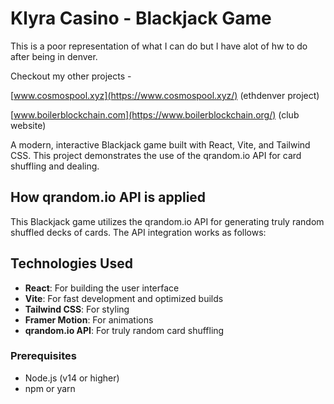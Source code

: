 # Klyra Casino - Blackjack Game


This is a poor representation of what I can do but I have alot of hw to do after being in denver.

Checkout my other projects -

[www.cosmospool.xyz](https://www.cosmospool.xyz/) (ethdenver project)

[www.boilerblockchain.com](https://www.boilerblockchain.org/) (club website)


A modern, interactive Blackjack game built with React, Vite, and Tailwind CSS. This project demonstrates the use of the qrandom.io API for card shuffling and dealing.

## How qrandom.io API is applied

This Blackjack game utilizes the qrandom.io API for generating truly random shuffled decks of cards. The API integration works as follows:

## Technologies Used

- **React**: For building the user interface
- **Vite**: For fast development and optimized builds
- **Tailwind CSS**: For styling
- **Framer Motion**: For animations
- **qrandom.io API**: For truly random card shuffling

### Prerequisites

- Node.js (v14 or higher)
- npm or yarn


